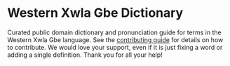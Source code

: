 
# Western Xwla Gbe Dictionary

Curated public domain dictionary and pronunciation guide for terms in the Western Xwla Gbe language. See the [contributing guide](https://github.com/drumworkteam/term/blob/make/.github/contributing.md) for details on how to contribute. We would love your support, even if it is just fixing a word or adding a single definition. Thank you for all your help!